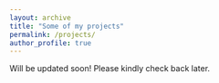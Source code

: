 ```yaml
---
layout: archive
title: "Some of my projects"
permalink: /projects/
author_profile: true
---
```


<!-- {% include base_path %} -->

Will be updated soon! Please kindly check back later.